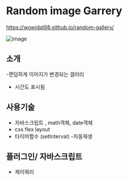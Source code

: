 # Random image Garrery
https://wowjdql98.github.io/random-gallery/

![image](https://user-images.githubusercontent.com/105402290/174710220-ff92fa75-f172-4db3-8938-035dddfb6017.png)

## 소개
-랜덤하게 이미지가 변경되는 갤러리
- 시간도 표시됨

## 사용기술
- 자바스크립트 , math객체, date객체
- css flex layout
- 타이머함수 (setInterval) -자동재생

## 플러그인/ 자바스크립트
- 제이쿼리
